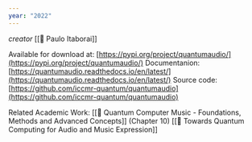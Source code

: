 ```yaml
---
year: "2022"
---
```

_creator_ [[👤 Paulo Itaborai]]

Available for download at: [https://pypi.org/project/quantumaudio/](https://pypi.org/project/quantumaudio/)
Documentanion: [https://quantumaudio.readthedocs.io/en/latest/](https://quantumaudio.readthedocs.io/en/latest/)
Source code: [https://github.com/iccmr-quantum/quantumaudio](https://github.com/iccmr-quantum/quantumaudio)

Related Academic Work:
[[📔 Quantum Computer Music - Foundations, Methods and Advanced Concepts]] (Chapter 10)
[[📜 Towards Quantum Computing for Audio and Music Expression]]